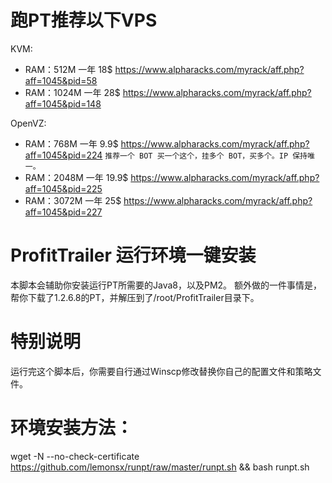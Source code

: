 # 跑PT推荐以下VPS
KVM:
- RAM：512M 一年 18$ https://www.alpharacks.com/myrack/aff.php?aff=1045&pid=58
- RAM：1024M 一年 28$ https://www.alpharacks.com/myrack/aff.php?aff=1045&pid=148

OpenVZ:
- RAM：768M 一年 9.9$ https://www.alpharacks.com/myrack/aff.php?aff=1045&pid=224 `推荐一个 BOT 买一个这个，挂多个 BOT，买多个。IP 保持唯一。`
- RAM：2048M 一年 19.9$ https://www.alpharacks.com/myrack/aff.php?aff=1045&pid=225
- RAM：3072M 一年 25$ https://www.alpharacks.com/myrack/aff.php?aff=1045&pid=227

# ProfitTrailer 运行环境一键安装
本脚本会辅助你安装运行PT所需要的Java8，以及PM2。
额外做的一件事情是，帮你下载了1.2.6.8的PT，并解压到了/root/ProfitTrailer目录下。

# 特别说明
运行完这个脚本后，你需要自行通过Winscp修改替换你自己的配置文件和策略文件。

# 环境安装方法：
  wget -N --no-check-certificate https://github.com/lemonsx/runpt/raw/master/runpt.sh && bash runpt.sh

